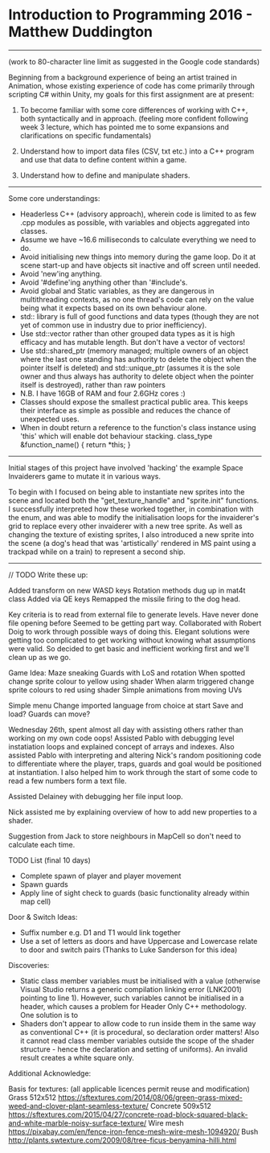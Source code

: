 # Introduction to Programming 2016 - Matthew Duddington

--------------------------------------------------------------------------------
(work to 80-character line limit as suggested in the Google code standards)

Beginning from a background experience of being an artist trained in Animation,
whose existing experience of code has come primarily through scripting C# within
Unity, my goals for this first assignment are at present:

1. To become familiar with some core differences of working with C++, both 
   syntactically and in approach.
   (feeling more confident following week 3 lecture, which has pointed me to
   some expansions and clarifications on specific fundamentals)

2. Understand how to import data files (CSV, txt etc.) into a C++ program and
   use that data to define content within a game.

3. Understand how to define and manipulate shaders.

--------------------------------------------------------------------------------

Some core understandings:

  - Headerless C++ (advisory approach), wherein code is limited to as few .cpp
    modules as possible, with variables and objects aggregated into classes.
  - Assume we have ~16.6 milliseconds to calculate everything we need to do.
  - Avoid initialising new things into memory during the game loop. Do it at
    scene start-up and have objects sit inactive and off screen until needed.
  - Avoid 'new'ing anything.
  - Avoid '#define'ing anything other than '#include's.
  - Avoid global and Static variables, as they are dangerous in multithreading
    contexts, as no one thread's code can rely on the value being what it
    expects based on its own behaviour alone.
  - std:: library is full of good functions and data types (though they are not 
    yet of common use in industry due to prior inefficiency).
  - Use std::vector<T> rather than other grouped data types as it is high
    efficacy and has mutable length. But don't have a vector of vectors!
  - Use std::shared_ptr (memory managed; multiple owners of an object where the
    last one standing has authority to delete the object when the pointer itself
    is deleted)
    and std::unique_ptr (assumes it is the sole owner and thus always has
    authority to delete object when the pointer itself is destroyed),
    rather than raw pointers
  - N.B. I have 16GB of RAM and four 2.6GHz cores :)
  - Classes should expose the smallest practical public area. This keeps their
    interface as simple as possible and reduces the chance of unexpected uses.
  - When in doubt return a reference to the function's class instance using
    'this' which will enable dot behaviour stacking.
    class_type &function_name() { return *this; }

--------------------------------------------------------------------------------

Initial stages of this project have involved 'hacking' the example Space
Invaiderers game to mutate it in various ways.

To begin with I focused on being able to instantiate new sprites into the scene
and located both the "get_texture_handle" and "sprite.init" functions. I
successfully interpreted how these worked together, in combination with the 
enum, and was able to modify the initialisation loops for the invaiderer's grid
to replace every other invaiderer with a new tree sprite. As well as changing 
the texture of existing sprites, I also introduced a new sprite into the scene 
(a dog's head that was 'artistically' rendered in MS paint using a trackpad
while on a train) to represent a second ship.

--------------------------------------------------------------------------------

// TODO Write these up:

Added transform on new WASD keys
Rotation methods dug up in mat4t class
Added via QE keys
Remapped the missile firing to the dog head.

Key criteria is to read from external file to generate levels.
Have never done file opening before
Seemed to be getting part way.
Collaborated with Robert Doig to work through possible ways of doing this.
Elegant solutions were getting too complicated to get working without knowing
what assumptions were valid. So decided to get basic and inefficient working
first and we'll clean up as we go.

Game Idea:
Maze sneaking
Guards with LoS and rotation
When spotted change sprite colour to yellow using shader
When alarm triggered change sprite colours to red using shader
Simple animations from moving UVs

Simple menu
Change imported language from choice at start
Save and load?
Guards can move?

Wednesday 26th, spent almost all day with assisting others rather than working on my own code oops!
Assisted Pablo with debugging level instatiation loops and explained concept of arrays and indexes. Also assisted Pablo with interpreting and altering Nick's random positioning code to differentiate where the player, traps, guards and goal would be positioned at instantiation. I also helped him to work through the start of some code to read a few numbers form a text file.

Assisted Delainey with debugging her file input loop.

Nick assisted me by explaining overview of how to add new properties to a shader.

Suggestion from Jack to store neighbours in MapCell so don't need to calculate each time.

TODO List (final 10 days)
- Complete spawn of player and player movement
- Spawn guards
- Apply line of sight check to guards (basic functionality already within map cell)


Door & Switch Ideas:
- Suffix number e.g. D1 and T1 would link together
- Use a set of letters as doors and have Uppercase and Lowercase relate to door and switch pairs (Thanks to Luke Sanderson for this idea)

Discoveries:
- Static class member variables must be initialised with a value (otherwise Visual Studio returns a generic compilation linking error (LNK2001) pointing to line 1). However, such variables cannot be initialised in a header, which causes a problem for Header Only C++ methodology. One solution is to 
- Shaders don't appear to allow code to run inside them in the same way as conventional C++ (it is procedural, so declaration order matters! Also it cannot read class member variables outside the scope of the shader structure - hence the declaration and setting of uniforms). An invalid result creates a white square only.

Additional Acknowledge:

Basis for textures:
(all applicable licences permit reuse and modification)
Grass 512x512 https://sftextures.com/2014/08/06/green-grass-mixed-weed-and-clover-plant-seamless-texture/
Concrete 509x512 https://sftextures.com/2015/04/27/concrete-road-block-squared-black-and-white-marble-noisy-surface-texture/
Wire mesh https://pixabay.com/en/fence-iron-fence-mesh-wire-mesh-1094920/
Bush http://plants.swtexture.com/2009/08/tree-ficus-benyamina-hilli.html